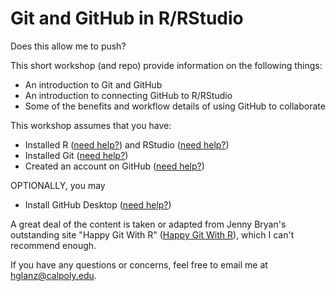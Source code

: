 # Git and GitHub in R/RStudio

Does this allow me to push?

This short workshop (and repo) provide information on the following things:

* An introduction to Git and GitHub
* An introduction to connecting GitHub to R/RStudio
* Some of the benefits and workflow details of using GitHub to collaborate

This workshop assumes that you have:

* Installed R ([need help?](https://www.r-project.org/)) and RStudio ([need help?](https://www.rstudio.com/products/rstudio/download/))
* Installed Git ([need help?](https://happygitwithr.com/install-git.html))
* Created an account on GitHub ([need help?](https://github.com/))

OPTIONALLY, you may

* Install GitHub Desktop ([need help?](https://desktop.github.com/))

A great deal of the content is taken or adapted from Jenny Bryan's outstanding site "Happy Git With R" ([Happy Git With R](https://happygitwithr.com/)), which I can't recommend enough.

If you have any questions or concerns, feel free to email me at hglanz@calpoly.edu.